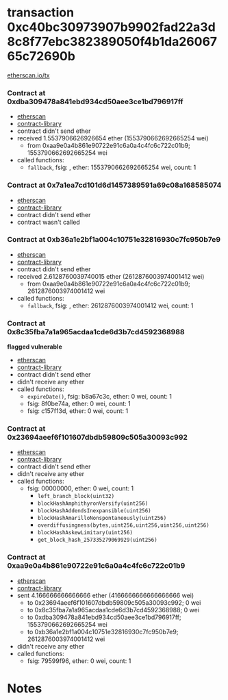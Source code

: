 # transaction 0xc40bc30973907b9902fad22a3d8c8f77ebc382389050f4b1da2606765c72690b

[etherscan.io/tx](https://etherscan.io/tx/0xc40bc30973907b9902fad22a3d8c8f77ebc382389050f4b1da2606765c72690b)


### Contract at 0xdba309478a841ebd934cd50aee3ce1bd796917ff

* [etherscan](https://etherscan.io/address/0xdba309478a841ebd934cd50aee3ce1bd796917ff)
* [contract-library](https://contract-library.com/contracts/Ethereum/dba309478a841ebd934cd50aee3ce1bd796917ff)
* contract didn't send ether
* received 1.5537906626926654 ether (1553790662692665254 wei)
    * from 0xaa9e0a4b861e90722e91c6a0a4c4fc6c722c01b9; 1553790662692665254 wei
* called functions:
    * `fallback`, fsig: , ether: 1553790662692665254 wei, count: 1


### Contract at 0x7a1ea7cd101d6d1457389591a69c08a168585074

* [etherscan](https://etherscan.io/address/0x7a1ea7cd101d6d1457389591a69c08a168585074)
* [contract-library](https://contract-library.com/contracts/Ethereum/7a1ea7cd101d6d1457389591a69c08a168585074)
* contract didn't send ether
* contract wasn't called


### Contract at 0xb36a1e2bf1a004c10751e32816930c7fc950b7e9

* [etherscan](https://etherscan.io/address/0xb36a1e2bf1a004c10751e32816930c7fc950b7e9)
* [contract-library](https://contract-library.com/contracts/Ethereum/b36a1e2bf1a004c10751e32816930c7fc950b7e9)
* contract didn't send ether
* received 2.6128760039740015 ether (2612876003974001412 wei)
    * from 0xaa9e0a4b861e90722e91c6a0a4c4fc6c722c01b9; 2612876003974001412 wei
* called functions:
    * `fallback`, fsig: , ether: 2612876003974001412 wei, count: 1


### Contract at 0x8c35fba7a1a965acdaa1cde6d3b7cd4592368988

**flagged vulnerable**

* [etherscan](https://etherscan.io/address/0x8c35fba7a1a965acdaa1cde6d3b7cd4592368988)
* [contract-library](https://contract-library.com/contracts/Ethereum/8c35fba7a1a965acdaa1cde6d3b7cd4592368988)
* contract didn't send ether
* didn't receive any ether
* called functions:
    * `expireDate()`, fsig: b8a67c3c, ether: 0 wei, count: 1
    * fsig: 8f0be74a, ether: 0 wei, count: 1
    * fsig: c157f13d, ether: 0 wei, count: 1


### Contract at 0x23694aeef6f101607dbdb59809c505a30093c992

* [etherscan](https://etherscan.io/address/0x23694aeef6f101607dbdb59809c505a30093c992)
* [contract-library](https://contract-library.com/contracts/Ethereum/23694aeef6f101607dbdb59809c505a30093c992)
* contract didn't send ether
* didn't receive any ether
* called functions:
    * fsig: 00000000, ether: 0 wei, count: 1
        * `left_branch_block(uint32)`
        * `blockHashAmphithyronVersify(uint256)`
        * `blockHashAddendsInexpansible(uint256)`
        * `blockHashAmarilloNonspontaneously(uint256)`
        * `overdiffusingness(bytes,uint256,uint256,uint256,uint256)`
        * `blockHashAskewLimitary(uint256)`
        * `get_block_hash_257335279069929(uint256)`


### Contract at 0xaa9e0a4b861e90722e91c6a0a4c4fc6c722c01b9

* [etherscan](https://etherscan.io/address/0xaa9e0a4b861e90722e91c6a0a4c4fc6c722c01b9)
* [contract-library](https://contract-library.com/contracts/Ethereum/aa9e0a4b861e90722e91c6a0a4c4fc6c722c01b9)
* sent 4.166666666666666 ether (4166666666666666666 wei)
    * to 0x23694aeef6f101607dbdb59809c505a30093c992; 0 wei
    * to 0x8c35fba7a1a965acdaa1cde6d3b7cd4592368988; 0 wei
    * to 0xdba309478a841ebd934cd50aee3ce1bd796917ff; 1553790662692665254 wei
    * to 0xb36a1e2bf1a004c10751e32816930c7fc950b7e9; 2612876003974001412 wei
* didn't receive any ether
* called functions:
    * fsig: 79599f96, ether: 0 wei, count: 1

# Notes

